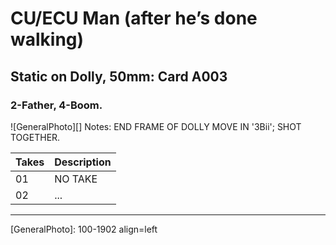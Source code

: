 # CU/ECU Man (after he’s done walking)

## Static on Dolly, 50mm: Card A003

### 2-Father, 4-Boom.

![GeneralPhoto][]
Notes: END FRAME OF DOLLY MOVE IN '3Bii'; SHOT TOGETHER.

| Takes | Description |
|:---|:----|
| 01 | NO TAKE |
| 02 | ...|


----


[GeneralPhoto]:  100-1902 align=left
